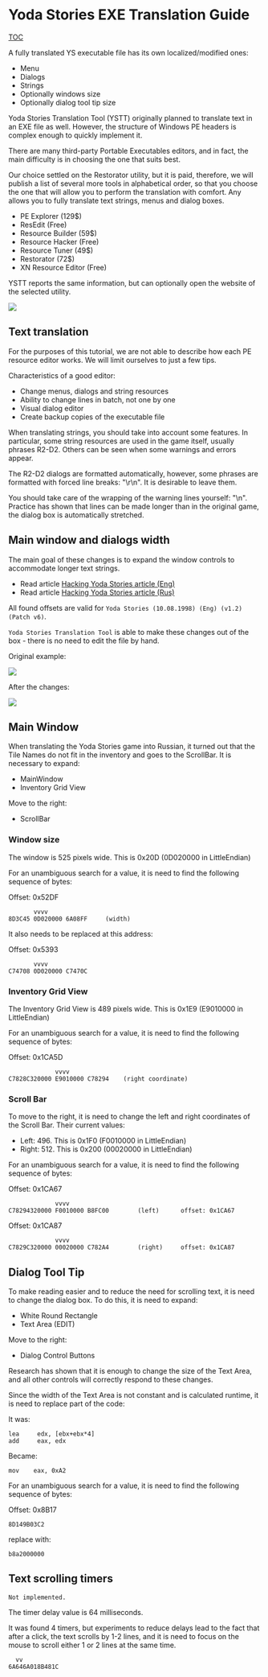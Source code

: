 Yoda Stories EXE Translation Guide
==================================

[TOC](translation-guide.md)

A fully translated YS executable file has its own localized/modified ones: 

* Menu
* Dialogs
* Strings
* Optionally windows size
* Optionally dialog tool tip size

Yoda Stories Translation Tool (YSTT) originally planned to translate text in an EXE file as well. 
However, the structure of Windows PE headers is complex enough to quickly implement it.

There are many third-party Portable Executables editors, and in fact, the main difficulty is in choosing the one that suits best.

Our choice settled on the Restorator utility, but it is paid, therefore, we will publish a list of several more tools in alphabetical order, 
so that you choose the one that will allow you to perform the translation with comfort. Any allows you to fully translate text strings, menus and dialog boxes.

* PE Explorer (129$)
* ResEdit (Free)
* Resource Builder (59$)
* Resource Hacker (Free)
* Resource Tuner (49$)
* Restorator (72$)
* XN Resource Editor (Free)

YSTT reports the same information, but can optionally open the website of the selected utility.

![](images/gui-exe.png)


## Text translation

For the purposes of this tutorial, we are not able to describe how each PE resource editor works.
We will limit ourselves to just a few tips.

Characteristics of a good editor:

* Change menus, dialogs and string resources
* Ability to change lines in batch, not one by one
* Visual dialog editor
* Create backup copies of the executable file

When translating strings, you should take into account some features. In particular, some string resources are used in the game itself,
usually phrases R2-D2. Others can be seen when some warnings and errors appear.

The R2-D2 dialogs are formatted automatically, however, some phrases are formatted with forced line breaks: "\r\n".
It is desirable to leave them.

You should take care of the wrapping of the warning lines yourself: "\n".
Practice has shown that lines can be made longer than in the original game, the dialog box is automatically stretched.


## Main window and dialogs width

The main goal of these changes is to expand the window controls to accommodate longer text strings.

* Read article [Hacking Yoda Stories article (Eng)](http://tv-games.ru/forum/blog.php?b=2683)
* Read article [Hacking Yoda Stories article (Rus)](http://tv-games.ru/forum/blog.php?b=2682)

All found offsets are valid for `Yoda Stories (10.08.1998) (Eng) (v1.2) (Patch v6)`.

`Yoda Stories Translation Tool` is able to make these changes out of the box - there is no need to edit the file by hand.

Original example:

![](images/before-resize.png)

After the changes: 

![](images/after-resize.png)


## Main Window

When translating the Yoda Stories game into Russian, it turned out that the Tile Names do not fit in the inventory and goes to the ScrollBar.
It is necessary to expand:

* MainWindow
* Inventory Grid View

Move to the right: 

* ScrollBar

### Window size

The window is 525 pixels wide. This is 0x20D (0D020000 in LittleEndian)

For an unambiguous search for a value, it is need to find the following sequence of bytes:

Offset: 0x52DF

```
       vvvv
8D3C45 0D020000 6A08FF     (width)  	
```

It also needs to be replaced at this address:  

Offset: 0x5393

```
       vvvv
C74708 0D020000 C7470C
```

### Inventory Grid View

The Inventory Grid View is 489 pixels wide. This is 0x1E9 (E9010000 in LittleEndian) 

For an unambiguous search for a value, it is need to find the following sequence of bytes:

Offset: 0x1CA5D

```
             vvvv
C7828C320000 E9010000 C78294	(right coordinate)		
```

### Scroll Bar

To move to the right, it is need to change the left and right coordinates of the Scroll Bar.
Their current values: 

* Left: 496. This is 0x1F0 (F0010000 in LittleEndian)
* Right: 512. This is 0x200 (00020000 in LittleEndian)

For an unambiguous search for a value, it is need to find the following sequence of bytes:

Offset: 0x1CA67

```
             vvvv 
C78294320000 F0010000 B8FC00		(left)		offset: 0x1CA67
```

Offset: 0x1CA87

```
			 vvvv
C7829C320000 00020000 C782A4		(right)		offset: 0x1CA87
```


## Dialog Tool Tip

To make reading easier and to reduce the need for scrolling text, it is need to change the dialog box.
To do this, it is need to expand:

* White Round Rectangle
* Text Area (EDIT)

Move to the right:

* Dialog Control Buttons

Research has shown that it is enough to change the size of the Text Area, and all other controls will correctly respond to these changes.

Since the width of the Text Area is not constant and is calculated runtime, it is need to replace part of the code:

It was: 

```
lea     edx, [ebx+ebx*4]
add     eax, edx
```

Became: 

```
mov    eax, 0xA2
```

For an unambiguous search for a value, it is need to find the following sequence of bytes:

Offset: 0x8B17

```
8D149B03C2
```

replace with: 

```
b8a2000000          
```


## Text scrolling timers

`Not implemented.`

The timer delay value is 64 milliseconds.

It was found 4 timers, but experiments to reduce delays lead to the fact that after a click, the text scrolls by 1-2 lines,
and it is need to focus on the mouse to scroll either 1 or 2 lines at the same time. 

```
  vv
6A646A018B481C
```

